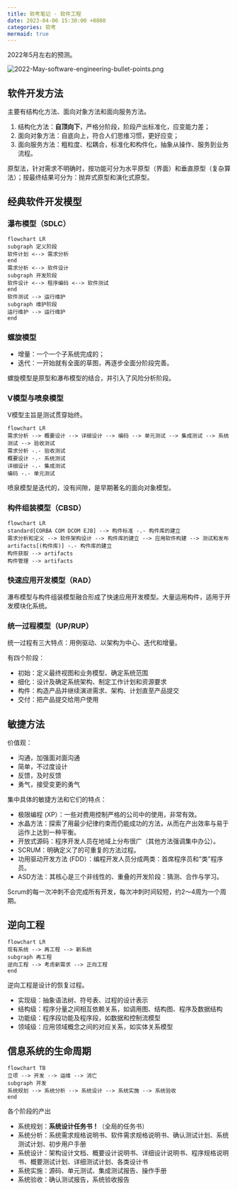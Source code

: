 ```yaml
---
title: 软考笔记 - 软件工程
date: 2023-04-06 15:30:00 +0800
categories: 软考
mermaid: true
---
```

2022年5月左右的预测。

![2022-May-software-engineering-bullet-points.png](https://s2.loli.net/2023/04/06/XhF4Wx1dtvBmZic.png)

## 软件开发方法

主要有结构化方法、面向对象方法和面向服务方法。

1. 结构化方法：**自顶向下**，严格分阶段，阶段产出标准化，应变能力差；
2. 面向对象方法：自底向上，符合人们思维习惯，更好应变；
3. 面向服务方法：粗粒度、松耦合，标准化和构件化，抽象从操作、服务到业务流程。

原型法，针对需求不明确时，按功能可分为水平原型（界面）和垂直原型（复杂算法）；按最终结果可分为：抛弃式原型和演化式原型。

## 经典软件开发模型

### 瀑布模型（SDLC）

```mermaid
flowchart LR
subgraph 定义阶段
软件计划 <--> 需求分析
end
需求分析 <--> 软件设计
subgraph 开发阶段
软件设计 <--> 程序编码 <--> 软件测试
end
软件测试 --> 运行维护
subgraph 维护阶段
运行维护 --> 运行维护
end
```

### 螺旋模型

- 增量：一个一个子系统完成的；
- 迭代：一开始就有全面的草图，再逐步全面分阶段完善。

螺旋模型是原型和瀑布模型的结合，并引入了风险分析阶段。

### V模型与喷泉模型

V模型主旨是测试贯穿始终。

```mermaid
flowchart LR
需求分析 --> 概要设计 --> 详细设计 --> 编码 --> 单元测试 --> 集成测试 --> 系统测试 --> 验收测试
需求分析 -.- 验收测试
概要设计 -.- 系统测试
详细设计 -.- 集成测试
编码 -.- 单元测试
```

喷泉模型是迭代的，没有间隙，是早期著名的面向对象模型。

### 构件组装模型（CBSD）

```mermaid
flowchart LR
standard[CORBA COM DCOM EJB] --> 构件标准 -.- 构件库的建立
需求分析和定义 --> 软件架构设计 --> 构件库的建立 --> 应用软件构建 --> 测试和发布
artifacts[(构件库)] -.- 构件库的建立
构件获取 --> artifacts
构件管理 --> artifacts
```

### 快速应用开发模型（RAD）

瀑布模型与构件组装模型融合形成了快速应用开发模型。大量运用构件，适用于开发模块化系统。

### 统一过程模型（UP/RUP）

统一过程有三大特点：用例驱动、以架构为中心、迭代和增量。

有四个阶段：

- 初始：定义最终视图和业务模型、确定系统范围
- 细化：设计及确定系统架构、制定工作计划和资源要求
- 构件：构造产品并继续演进需求、架构、计划直至产品提交
- 交付：把产品提交给用户使用

## 敏捷方法

价值观：

- 沟通，加强面对面沟通
- 简单，不过度设计
- 反馈，及时反馈
- 勇气，接受变更的勇气

集中具体的敏捷方法和它们的特点：

- 极限编程 (XP）：一些对费用控制严格的公司中的使用，非常有效。
- 水晶方法：探索了用最少纪律约束而仍能成功的方法，从而在产出效率与易于运作上达到一种平衡。
- 开放式源码：程序开发人员在地域上分布很广（其他方法强调集中办公）。
- SCRUM：明确定义了的可重复的方法过程。
- 功用驱动开发方法 (FDD）：编程开发人员分成两类：首席程序员和“类"程序员。
- ASD方法：其核心是三个非线性的、重叠的开发阶段：猜测、合作与学习。

Scrum的每一次冲刺不会完成所有开发，每次冲刺时间较短，约2～4周为一个周期。

## 逆向工程

```mermaid
flowchart LR
现有系统 --> 再工程 --> 新系统
subgraph 再工程
逆向工程 --> 考虑新需求 --> 正向工程
end
```

逆向工程是设计的恢复过程。

- 实现级：抽象语法树、符号表、过程的设计表示
- 结构级：程序分量之间相互依赖关系，如调用图、结构图、程序及数据结构
- 功能级：程序段功能及程序段，如数据和控制流模型
- 领域级：应用领域概念之间的对应关系，如实体关系模型

## 信息系统的生命周期

```mermaid
flowchart TB
立项 --> 开发 --> 运维 --> 消亡
subgraph 开发
系统规划 --> 系统分析 --> 系统设计 --> 系统实施 --> 系统验收
end
```

各个阶段的产出

- 系统规划：**系统设计任务书！**（全局的任务书）
- 系统分析：系统需求规格说明书、软件需求规格说明书、确认测试计划、系统测试计划、初步用户手册
- 系统设计：架构设计文档、概要设计说明书、详细设计说明书、程序规格说明书、概要测试计划、详细测试计划、各类设计书
- 系统实施：源码、单元测试、集成测试报告、操作手册
- 系统验收：确认测试报告，系统验收报告
